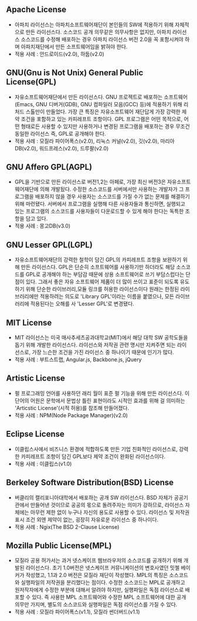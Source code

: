 ## Apache License
- 아파치 라이선스는 아파치소프트웨어재단이 본인들의 SW에 적용하기 위해 자체적으로 만든 라이선스다. 소스코드 공개 의무같은 의무사항은 없지만, 아파치 라이선스 소스코드를
수정해 배포하는 경우 아파치 라이선스 버전 2.0을 꼭 포함시켜야 하며 아파치재단에서 만든 소프트웨어임을 밝혀야 한다.
- 적용 사례 : 안드로이드(v2.0), 하둡(v2.0)

## GNU(Gnu is Not Unix) General Public License(GPL)
- 자유소프트웨어재단에서 만든 라이선스다. GNU 프로젝트로 배포하는 소프트웨어(Emacs, GNU 디버거(GDB), GNU 컴파일러 모음(GCC) 등)에 적용하기 위해 리처드 스톨만이 만들었다.
가장 큰 특징은 자유소프트웨어 재단답게 가장 강력한 제약 조건을 포함하고 있는 카피레프트 조항이다. GPL 프로그램은 어떤 목적으로, 어떤 형태로든 사용할 수 있지만 사용하거나
변경된 프로그램을 배포하는 경우 무조건 동일한 라이선스 즉, GPL로 공개해야 한다.
- 적용 사례 : 모질라 파이어폭스(v2.0), 리눅스 커널(v2.0), 깃(v2.0), 마리아DB(v2.0), 워드프레스(v2.0), 드루팔(v2.0)

## GNU Affero GPL(AGPL)
- GPL을 기반으로 만든 라이선스로 버전1,2는 아페로, 가장 최신 버전3은 자유소프트웨어재단에 의해 개발됬다. 수정한 소스코드를 서버에서만 사용하는 개발자가 그 프로그램을 배포하지 않을 경우
사용자는 소스코드를 가질 수가 없는 문제를 해결하기 위해 마련됐다. 서버에서 프로그램을 실행해 다른 사용자들과 통신하면, 실행되고 있는 프로그램의 소스코드를 사용자들이 다운로드할 수 있게
해야 한다는 독특한 조항을 담고 있다.
- 적용 사례 : 몽고DB(v3.0)

## GNU Lesser GPL(LGPL)
- 자유소프트웨어재단의 강력한 철학이 담긴 GPL의 카피레프트 조항을 보완하기 위해 만든 라이선스다. GPL은 단순히 소프트웨어를 사용하기만 하더라도 해당 소스코드를 GPL로 공개해야 하는 부담감
때문에 상용 소프트웨어로 쓰기 부담스럽다는 단점이 있다. 그래서 좋은 자유 소프트웨어 제품이 더 많이 쓰이고 표준이 되도록 유도하기 위해 단순한 라이브러리,모듈 링크를 허용한 라이선스이다
원래는 한정된 라이브러리에만 적용하려는 의도로 'Library GPL'이라는 이름을 붙였으나, 모든 라이브러리에 적용된다는 오해를 사 'Lesser GPL'로 변경됐다.

## MIT License
- MIT 라이선스는 미국 매사추세츠공과대학교(MIT)에서 해당 대학 SW 공학도들을 돕기 위해 개발한 라이선스다. 라이선스와 저작권 관련 명시만 지켜주면 되는 라이선스로,
가장 느슨한 조건을 가진 라이선스 중 하나이기 때문에 인기가 많다.
- 적용 사례 : 부트스트랩, Angular.js, Backbone.js, jQuery

## Artistic License
- 펄 프로그래밍 언어를 사용하던 래리 월이 표준 펄 기능을 위해 만든 라이선스다. 이 단어의 어원은 문학에서 문법상 틀린 표현이라도 시적인 효과를 위해 걸 의미하는
'Articstic License'(시적 허용)를 참조해 만들어졌다.
- 적용 사례 : NPM(Node Package Manager)(v2.0)

## Eclipse License
- 이클립스사에서 비즈니스 환경에 적합하도록 만든 기업 친화적인 라이선스로, 강력한 카피레프트 조항이 담긴 GPL보다 제약 조건이 완화된 라이선스이다.
- 적용 사례 : 이클립스(v1.0)

## Berkeley Software Distribution(BSD) License
- 버클리의 캘리포니아대학에서 배포하는 공개 SW 라이선스다. BSD 자체가 공공기관에서 만들어낸 것이므로 공공의 몫으로 돌려주자는 의미가 강하므로, 라이선스 자체에는
아무런 제한 없이 누구나 자신의 용도로 사용할 수 있다. 라이선스 및 저작권 표시 조건 외엔 제약이 없는, 굉장히 자유로운 라이선스 중 하나이다.
- 적용 사례 : Ngix(The BSD 2-Clause License)

## Mozilla Public License(MPL)
- 모질라 공용 허가서는 과거 넷스케이프 웹브라우저의 소스코드를 공개하기 위해 개발된 라이선스다. 초기 1.0버전은 넷스케이프 커뮤니케이션의 변호사였던 밋첼 베이커가 작성했고,
1.1과 2.0 버전은 모질라 재단이 작성했다. MPL의 특징은 소스코드와 실행파일의 저작권을 분리했다는 점이다. 수정한 소스코드는 MPL로 공개하고 원저작자에게 수정한 
부분에 대해서 알려야 하지만, 실행파일은 독점 라이선스로 배포할 수 있다. 즉 사용한 MPL 소프트웨어와 수정한 MPL 소프트웨어에 대한 공개 의무만 가지며, 별도의 소스코드와
실행파일은 독점 라이선스를 가질 수 있다.
- 적용 사례 : 모질라 파이어폭스(v1.1), 모질라 썬더버드(v1.1)
